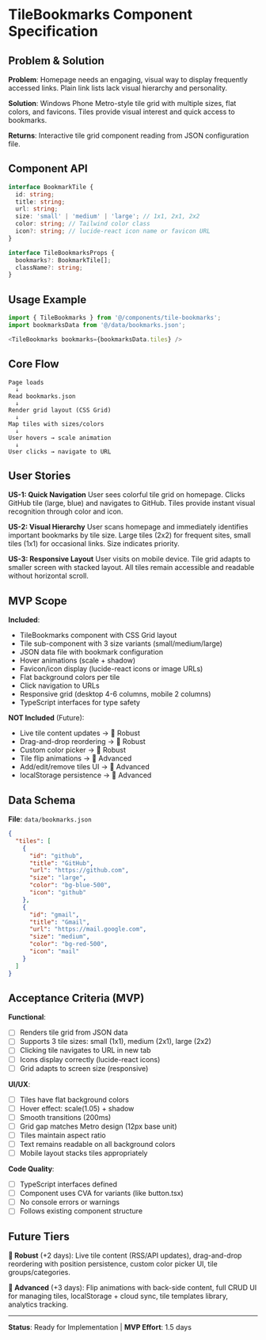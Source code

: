 # TileBookmarks Component Specification

## Problem & Solution

**Problem**: Homepage needs an engaging, visual way to display frequently accessed links. Plain link lists lack visual hierarchy and personality.

**Solution**: Windows Phone Metro-style tile grid with multiple sizes, flat colors, and favicons. Tiles provide visual interest and quick access to bookmarks.

**Returns**: Interactive tile grid component reading from JSON configuration file.

## Component API

```typescript
interface BookmarkTile {
  id: string;
  title: string;
  url: string;
  size: 'small' | 'medium' | 'large'; // 1x1, 2x1, 2x2
  color: string; // Tailwind color class
  icon?: string; // lucide-react icon name or favicon URL
}

interface TileBookmarksProps {
  bookmarks?: BookmarkTile[];
  className?: string;
}
```

## Usage Example

```typescript
import { TileBookmarks } from '@/components/tile-bookmarks';
import bookmarksData from '@/data/bookmarks.json';

<TileBookmarks bookmarks={bookmarksData.tiles} />
```

## Core Flow

```
Page loads
  ↓
Read bookmarks.json
  ↓
Render grid layout (CSS Grid)
  ↓
Map tiles with sizes/colors
  ↓
User hovers → scale animation
  ↓
User clicks → navigate to URL
```

## User Stories

**US-1: Quick Navigation**
User sees colorful tile grid on homepage. Clicks GitHub tile (large, blue) and navigates to GitHub. Tiles provide instant visual recognition through color and icon.

**US-2: Visual Hierarchy**
User scans homepage and immediately identifies important bookmarks by tile size. Large tiles (2x2) for frequent sites, small tiles (1x1) for occasional links. Size indicates priority.

**US-3: Responsive Layout**
User visits on mobile device. Tile grid adapts to smaller screen with stacked layout. All tiles remain accessible and readable without horizontal scroll.

## MVP Scope

**Included**:
- TileBookmarks component with CSS Grid layout
- Tile sub-component with 3 size variants (small/medium/large)
- JSON data file with bookmark configuration
- Hover animations (scale + shadow)
- Favicon/icon display (lucide-react icons or image URLs)
- Flat background colors per tile
- Click navigation to URLs
- Responsive grid (desktop 4-6 columns, mobile 2 columns)
- TypeScript interfaces for type safety

**NOT Included** (Future):
- Live tile content updates → 🔧 Robust
- Drag-and-drop reordering → 🔧 Robust
- Custom color picker → 🔧 Robust
- Tile flip animations → 🚀 Advanced
- Add/edit/remove tiles UI → 🚀 Advanced
- localStorage persistence → 🚀 Advanced

## Data Schema

**File**: `data/bookmarks.json`

```json
{
  "tiles": [
    {
      "id": "github",
      "title": "GitHub",
      "url": "https://github.com",
      "size": "large",
      "color": "bg-blue-500",
      "icon": "github"
    },
    {
      "id": "gmail",
      "title": "Gmail",
      "url": "https://mail.google.com",
      "size": "medium",
      "color": "bg-red-500",
      "icon": "mail"
    }
  ]
}
```

## Acceptance Criteria (MVP)

**Functional**:
- [ ] Renders tile grid from JSON data
- [ ] Supports 3 tile sizes: small (1x1), medium (2x1), large (2x2)
- [ ] Clicking tile navigates to URL in new tab
- [ ] Icons display correctly (lucide-react icons)
- [ ] Grid adapts to screen size (responsive)

**UI/UX**:
- [ ] Tiles have flat background colors
- [ ] Hover effect: scale(1.05) + shadow
- [ ] Smooth transitions (200ms)
- [ ] Grid gap matches Metro design (12px base unit)
- [ ] Tiles maintain aspect ratio
- [ ] Text remains readable on all background colors
- [ ] Mobile layout stacks tiles appropriately

**Code Quality**:
- [ ] TypeScript interfaces defined
- [ ] Component uses CVA for variants (like button.tsx)
- [ ] No console errors or warnings
- [ ] Follows existing component structure

## Future Tiers

**🔧 Robust** (+2 days): Live tile content (RSS/API updates), drag-and-drop reordering with position persistence, custom color picker UI, tile groups/categories.

**🚀 Advanced** (+3 days): Flip animations with back-side content, full CRUD UI for managing tiles, localStorage + cloud sync, tile templates library, analytics tracking.

---

**Status**: Ready for Implementation | **MVP Effort**: 1.5 days
